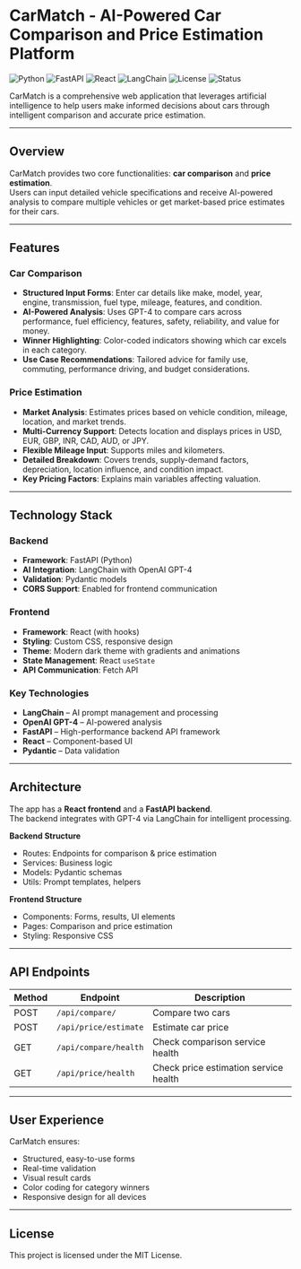 # CarMatch - AI-Powered Car Comparison and Price Estimation Platform

![Python](https://img.shields.io/badge/Python-3.10%2B-blue.svg)
![FastAPI](https://img.shields.io/badge/FastAPI-Backend-green.svg)
![React](https://img.shields.io/badge/React-Frontend-blue.svg)
![LangChain](https://img.shields.io/badge/LangChain-AI%20Integration-orange.svg)
![License](https://img.shields.io/badge/License-MIT-yellow.svg)
![Status](https://img.shields.io/badge/Status-Active-success.svg)

CarMatch is a comprehensive web application that leverages artificial intelligence to help users make informed decisions about cars through intelligent comparison and accurate price estimation.

---

## Overview

CarMatch provides two core functionalities: **car comparison** and **price estimation**.  
Users can input detailed vehicle specifications and receive AI-powered analysis to compare multiple vehicles or get market-based price estimates for their cars.

---

## Features

### Car Comparison
- **Structured Input Forms**: Enter car details like make, model, year, engine, transmission, fuel type, mileage, features, and condition.
- **AI-Powered Analysis**: Uses GPT-4 to compare cars across performance, fuel efficiency, features, safety, reliability, and value for money.
- **Winner Highlighting**: Color-coded indicators showing which car excels in each category.
- **Use Case Recommendations**: Tailored advice for family use, commuting, performance driving, and budget considerations.

### Price Estimation
- **Market Analysis**: Estimates prices based on vehicle condition, mileage, location, and market trends.
- **Multi-Currency Support**: Detects location and displays prices in USD, EUR, GBP, INR, CAD, AUD, or JPY.
- **Flexible Mileage Input**: Supports miles and kilometers.
- **Detailed Breakdown**: Covers trends, supply-demand factors, depreciation, location influence, and condition impact.
- **Key Pricing Factors**: Explains main variables affecting valuation.

---

## Technology Stack

### Backend
- **Framework**: FastAPI (Python)
- **AI Integration**: LangChain with OpenAI GPT-4
- **Validation**: Pydantic models
- **CORS Support**: Enabled for frontend communication

### Frontend
- **Framework**: React (with hooks)
- **Styling**: Custom CSS, responsive design
- **Theme**: Modern dark theme with gradients and animations
- **State Management**: React `useState`
- **API Communication**: Fetch API

### Key Technologies
- **LangChain** – AI prompt management and processing
- **OpenAI GPT-4** – AI-powered analysis
- **FastAPI** – High-performance backend API framework
- **React** – Component-based UI
- **Pydantic** – Data validation

---

## Architecture

The app has a **React frontend** and a **FastAPI backend**.  
The backend integrates with GPT-4 via LangChain for intelligent processing.

**Backend Structure**
- Routes: Endpoints for comparison & price estimation
- Services: Business logic
- Models: Pydantic schemas
- Utils: Prompt templates, helpers

**Frontend Structure**
- Components: Forms, results, UI elements
- Pages: Comparison and price estimation
- Styling: Responsive CSS

---

## API Endpoints

| Method | Endpoint | Description |
|--------|----------|-------------|
| POST   | `/api/compare/` | Compare two cars |
| POST   | `/api/price/estimate` | Estimate car price |
| GET    | `/api/compare/health` | Check comparison service health |
| GET    | `/api/price/health` | Check price estimation service health |

---

## User Experience

CarMatch ensures:
- Structured, easy-to-use forms
- Real-time validation
- Visual result cards
- Color coding for category winners
- Responsive design for all devices

---

## License
This project is licensed under the MIT License.
